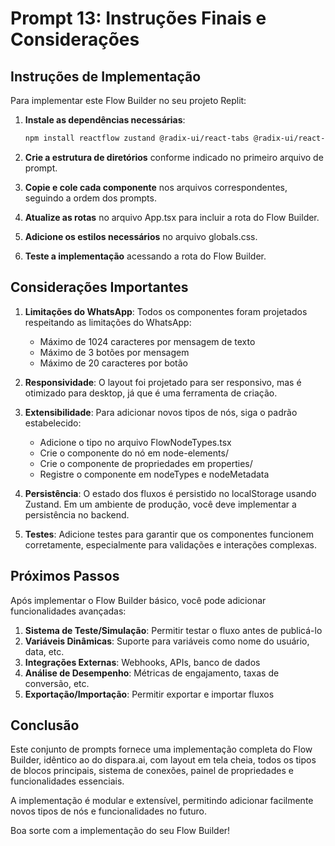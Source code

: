 # Prompt 13: Instruções Finais e Considerações

## Instruções de Implementação

Para implementar este Flow Builder no seu projeto Replit:

1. **Instale as dependências necessárias**:
   ```bash
   npm install reactflow zustand @radix-ui/react-tabs @radix-ui/react-toggle-group @radix-ui/react-tooltip
   ```

2. **Crie a estrutura de diretórios** conforme indicado no primeiro arquivo de prompt.

3. **Copie e cole cada componente** nos arquivos correspondentes, seguindo a ordem dos prompts.

4. **Atualize as rotas** no arquivo App.tsx para incluir a rota do Flow Builder.

5. **Adicione os estilos necessários** no arquivo globals.css.

6. **Teste a implementação** acessando a rota do Flow Builder.

## Considerações Importantes

1. **Limitações do WhatsApp**: Todos os componentes foram projetados respeitando as limitações do WhatsApp:
   - Máximo de 1024 caracteres por mensagem de texto
   - Máximo de 3 botões por mensagem
   - Máximo de 20 caracteres por botão

2. **Responsividade**: O layout foi projetado para ser responsivo, mas é otimizado para desktop, já que é uma ferramenta de criação.

3. **Extensibilidade**: Para adicionar novos tipos de nós, siga o padrão estabelecido:
   - Adicione o tipo no arquivo FlowNodeTypes.tsx
   - Crie o componente do nó em node-elements/
   - Crie o componente de propriedades em properties/
   - Registre o componente em nodeTypes e nodeMetadata

4. **Persistência**: O estado dos fluxos é persistido no localStorage usando Zustand. Em um ambiente de produção, você deve implementar a persistência no backend.

5. **Testes**: Adicione testes para garantir que os componentes funcionem corretamente, especialmente para validações e interações complexas.

## Próximos Passos

Após implementar o Flow Builder básico, você pode adicionar funcionalidades avançadas:

1. **Sistema de Teste/Simulação**: Permitir testar o fluxo antes de publicá-lo
2. **Variáveis Dinâmicas**: Suporte para variáveis como nome do usuário, data, etc.
3. **Integrações Externas**: Webhooks, APIs, banco de dados
4. **Análise de Desempenho**: Métricas de engajamento, taxas de conversão, etc.
5. **Exportação/Importação**: Permitir exportar e importar fluxos

## Conclusão

Este conjunto de prompts fornece uma implementação completa do Flow Builder, idêntico ao do dispara.ai, com layout em tela cheia, todos os tipos de blocos principais, sistema de conexões, painel de propriedades e funcionalidades essenciais.

A implementação é modular e extensível, permitindo adicionar facilmente novos tipos de nós e funcionalidades no futuro.

Boa sorte com a implementação do seu Flow Builder!
